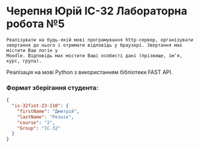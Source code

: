 # Черепня Юрій ІС-32 Лабораторна робота №5

```text
Реалізувати на будь-якій мові програмування http-сервер, організувати
звертання до нього і отримати відповідь у браузері. Звертання має містити Ваш логін у
Moodle. Відповідь має містити Ваші особисті дані (прізвище, ім’я, курс, група).
```
Реалізація на мові Python з використанням бібліотеки FAST API.

### Формат зберігання студента:
```json
{
  "is-32fiot-23-110": {
    "firstName": "Дмитрій",
    "lastName": "Резнік",
    "course": "2",
    "Group": "IC-32"
  }
}
```
